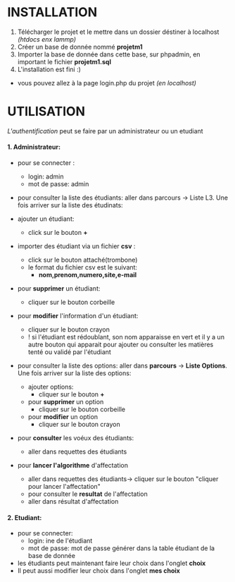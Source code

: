 # INSTALLATION 

1. Télécharger le projet et le mettre dans un dossier déstiner à localhost *(htdocs enx lammp)*
2. Créer un base de donnée nommé **projetm1**
3. Importer la base de donnée dans cette base, sur phpadmin, en important le fichier **projetm1.sql**
4. L'installation est fini :)
  * vous pouvez allez à la page login.php du projet *(en localhost)*


# UTILISATION
*L'authentification* peut se faire par un administrateur ou un etudiant 

#### 1. Administrateur:

		
  * pour se connecter : 
    * login: admin
    * mot de passe: admin

  * pour consulter la liste des étudiants: aller dans parcours -> Liste L3. Une fois arriver sur la liste des étudinats:
   * ajouter un étudiant:
		* click sur le bouton __+__ 
   * importer des étudiant via un fichier __csv__ :
   		* click sur le bouton attaché(trombone)
   		* le format du fichier csv est le suivant:
    		* __nom,prenom,numero,site,e-mail__
   * pour __supprimer__ un étudiant:
   		* cliquer sur le bouton corbeille
   * pour __modifier__ l'information d'un étudiant:
   		* cliquer sur le bouton crayon
		* ! si l'étudiant est rédoublant, son nom apparaisse en vert et il y a un autre bouton qui apparait pour ajouter ou consulter les matières tenté ou validé par l'étudiant

   * pour consulter la liste des options: aller dans __parcours__ -> __Liste Options__. 
Une fois arriver sur la liste des options:
		* ajouter options:
    		* cliquer sur le bouton __+__ 
		* pour __supprimer__ un option
    		* cliquer sur le bouton corbeille
		* pour __modifier__ un option
    		* cliquer sur le bouton crayon
   * pour __consulter__ les voéux des étudiants:
	  * aller dans requettes des étudiants
   * pour __lancer l'algorithme__ d'affectation
	  * aller dans requettes des étudiants-> cliquer sur le bouton "cliquer pour lancer l'affectation"
	  * pour consulter le __resultat__ de l'affectation
	  * aller dans résultat d'affectation

#### 2. Etudiant:
  * pour se connecter:
	  * login: ine de l'étudiant
	  * mot de passe: mot de passe générer dans la table étudiant de la base de donnée
  * les étudiants peut maintenant faire leur choix dans l'onglet __choix__
  * Il peut aussi modifier leur choix dans l'onglet __mes choix__
